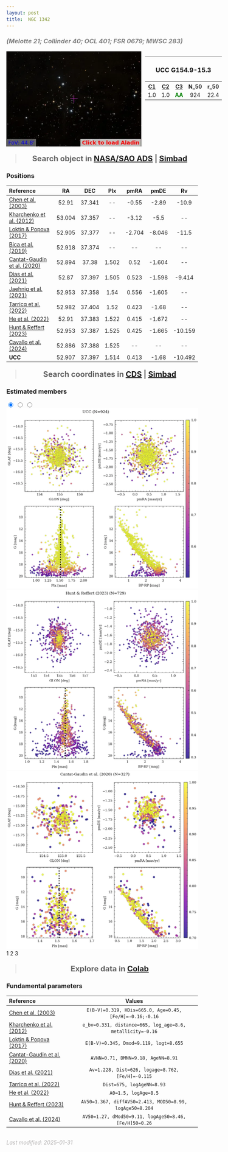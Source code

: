 ```yaml
---
layout: post
title:  NGC 1342
---
```

<h3><span style="color: #808080;"><i>(Melotte 21; Collinder 40; OCL 401; FSR 0679; MWSC 283)</i></span></h3><div style="display: flex; justify-content: space-between; width:720px;height:250px">
<div style="text-align: center;">
<!-- WEBP image -->
<img id="myImage" src="https://raw.githubusercontent.com/ucc23/Q2N/main/plots/ngc1342_aladin.webp" alt="Clickable Image" style="width:355px;height:250px; cursor: pointer;">

<!-- Div to contain Aladin Lite viewer -->
<div id="aladin-lite-div" style="width:355px;height:250px;display:none;"></div>

<!-- Aladin Lite script (will be loaded after the image is clicked) -->
<script type="text/javascript">
// Function to load Aladin Lite after image click and hide the image
function loadAladinLiteAndHideImage() {
    // Dynamically load the Aladin Lite script
    let aladinScript = document.createElement('script');
    aladinScript.src = "https://aladin.cds.unistra.fr/AladinLite/api/v3/latest/aladin.js";
    aladinScript.charset = "utf-8";
    aladinScript.onload = function () {
        A.init.then(() => {
            let aladin = A.aladin('#aladin-lite-div', {survey:"P/DSS2/color", fov:0.747, target: "52.907 37.397"});
            // Remove the image
            document.getElementById('myImage').remove();
            // Hide the image
            //document.getElementById('myImage').style.visibility = "hidden";
            // Show the Aladin Lite viewer
            document.getElementById('aladin-lite-div').style.display = 'block';
        });
     };
    document.head.appendChild(aladinScript);
}
// Event listener for image click
document.getElementById('myImage').addEventListener('click', loadAladinLiteAndHideImage);
</script>
</div>
<!-- Left block -->

<table style="text-align: center; width:355px;height:250px;">
  <!-- Row 1 (title) -->
  <tr>
    <td colspan="5"><h3>UCC G154.9-15.3</h3></td>
  </tr>
  <!-- Row 2 -->
  <tr>
    <th><a href="https://ucc.ar/faq#what-are-the-c1-c2-and-c3-parameters" title="Photometric class">C1</a></th>
    <th><a href="https://ucc.ar/faq#what-are-the-c1-c2-and-c3-parameters" title="Density class">C2</a></th>
    <th><a href="https://ucc.ar/faq#what-are-the-c1-c2-and-c3-parameters" title="Combined class">C3</a></th>
    <th><div title="Stars with membership probability >50%">N_50</div></th>
    <th><div title="Radius that contains half the members [arcmin]">r_50</div></th>
  </tr>
  <!-- Row 3 -->
  <tr>
    <td>1.0</td>
    <td>1.0</td>
    <td><span style="color: green; font-weight: bold;">A</span><span style="color: green; font-weight: bold;">A</span></td>
    <td>924</td>
    <td>22.4</td>
  </tr>
</table>
</div>

> <p style="text-align:center; font-weight: bold; font-size:20px">Search object in <a data-umami-event="nasa_search" href="https://ui.adsabs.harvard.edu/search/q=%20collection%3Aastronomy%20body%3A%22NGC%201342%22&sort=date%20desc%2C%20bibcode%20desc&p_=0" target="_blank">NASA/SAO ADS</a> | <a data-umami-event="simbad_search" href="https://simbad.cds.unistra.fr/simbad/sim-id-refs?Ident=ngc1342" target="_blank">Simbad</a></p>


### Positions

| Reference    | RA    | DEC   | Plx  | pmRA  | pmDE   |  Rv  |
| :---         | :---: | :---: | :---: | :---: | :---: | :---: |
|[Chen et al. (2003)](https://ui.adsabs.harvard.edu/abs/2003AJ....125.1397C) | 52.91 | 37.341 | -- | -0.55 | -2.89 | -10.9 |
|[Kharchenko et al. (2012)](https://ui.adsabs.harvard.edu/abs/2012A%26A...543A.156K) | 53.004 | 37.357 | -- | -3.12 | -5.5 | -- |
|[Loktin & Popova (2017)](https://ui.adsabs.harvard.edu/abs/2017AstBu..72..257L) | 52.905 | 37.377 | -- | -2.704 | -8.046 | -11.5 |
|[Bica et al. (2019)](https://ui.adsabs.harvard.edu/abs/2019AJ....157...12B) | 52.918 | 37.374 | -- | -- | -- | -- |
|[Cantat-Gaudin et al. (2020)](https://ui.adsabs.harvard.edu/abs/2020A%26A...640A...1C) | 52.894 | 37.38 | 1.502 | 0.52 | -1.604 | -- |
|[Dias et al. (2021)](https://ui.adsabs.harvard.edu/abs/2021MNRAS.504..356D) | 52.87 | 37.397 | 1.505 | 0.523 | -1.598 | -9.414 |
|[Jaehnig et al. (2021)](https://ui.adsabs.harvard.edu/abs/2021ApJ...923..129J) | 52.953 | 37.358 | 1.54 | 0.556 | -1.605 | -- |
|[Tarricq et al. (2022)](https://ui.adsabs.harvard.edu/abs/2022A%26A...659A..59T) | 52.982 | 37.404 | 1.52 | 0.423 | -1.68 | -- |
|[He et al. (2022)](https://ui.adsabs.harvard.edu/abs/2022ApJS..262....7H) | 52.91 | 37.383 | 1.522 | 0.415 | -1.672 | -- |
|[Hunt & Reffert (2023)](https://ui.adsabs.harvard.edu/abs/2023A%26A...673A.114H) | 52.953 | 37.387 | 1.525 | 0.425 | -1.665 | -10.159 |
|[Cavallo et al. (2024)](https://ui.adsabs.harvard.edu/abs/2024AJ....167...12C) | 52.886 | 37.388 | 1.525 | -- | -- | -- |
| **UCC** |52.907 | 37.397 | 1.514 | 0.413 | -1.68 | -10.492 |

> <p style="text-align:center; font-weight: bold; font-size:20px">Search coordinates in <a data-umami-event="cds_coord_search" href="https://cdsportal.u-strasbg.fr/?target=52.907,+37.397" target="_blank">CDS</a> | <a data-umami-event="simbad_coord_search" href="https://simbad.cds.unistra.fr/mobile/object_list.html?coord=52.907%2037.397&output=json&radius=5&userEntry=ngc1342" target="_blank">Simbad</a></p>

### Estimated members

<div class="carousel">
<input type="radio" name="radio-btn" id="slide1" checked>
<input type="radio" name="radio-btn" id="slide2">
<input type="radio" name="radio-btn" id="slide3">
<div class="slides">
<div class="slide">
<a href="https://raw.githubusercontent.com/ucc23/Q2N/main/plots/ngc1342.webp" target="_blank">
<img src="https://raw.githubusercontent.com/ucc23/Q2N/main/plots/ngc1342.webp" alt="NGC 1342 UCC">
</a>
</div>
<div class="slide">
<a href="https://raw.githubusercontent.com/ucc23/Q2N/main/plots/ngc1342_HUNT23.webp" target="_blank">
<img src="https://raw.githubusercontent.com/ucc23/Q2N/main/plots/ngc1342_HUNT23.webp" alt="NGC 1342 HUNT23">
</a>
</div>
<div class="slide">
<a href="https://raw.githubusercontent.com/ucc23/Q2N/main/plots/ngc1342_CANTAT20.webp" target="_blank">
<img src="https://raw.githubusercontent.com/ucc23/Q2N/main/plots/ngc1342_CANTAT20.webp" alt="NGC 1342 CANTAT20">
</a>
</div>
</div>
<div class="indicators">
<label for="slide1">1</label>
<label for="slide2">2</label>
<label for="slide3">3</label>
</div>
</div>


> <p style="text-align:center; font-weight: bold; font-size:20px">Explore data in <a data-umami-event="colab" href="https://colab.research.google.com/github/ucc23/ucc/blob/main/assets/notebook.ipynb" target="_blank">Colab</a></p>


### Fundamental parameters

| Reference |  Values |
| :---         |     :---:      |
| [Chen et al. (2003)](https://ui.adsabs.harvard.edu/abs/2003AJ....125.1397C) | `E(B-V)=0.319, HDis=665.0, Age=0.45, [Fe/H]=-0.16;-0.16` |
| [Kharchenko et al. (2012)](https://ui.adsabs.harvard.edu/abs/2012A%26A...543A.156K) | `e_bv=0.331, distance=665, log_age=8.6, metallicity=-0.16` |
| [Loktin & Popova (2017)](https://ui.adsabs.harvard.edu/abs/2017AstBu..72..257L) | `E(B-V)=0.345, Dmod=9.119, logt=8.655` |
| [Cantat-Gaudin et al. (2020)](https://ui.adsabs.harvard.edu/abs/2020A%26A...640A...1C) | `AVNN=0.71, DMNN=9.18, AgeNN=8.91` |
| [Dias et al. (2021)](https://ui.adsabs.harvard.edu/abs/2021MNRAS.504..356D) | `Av=1.228, Dist=626, logage=8.762, [Fe/H]=-0.115` |
| [Tarricq et al. (2022)](https://ui.adsabs.harvard.edu/abs/2022A%26A...659A..59T) | `Dist=675, logAgeNN=8.93` |
| [He et al. (2022)](https://ui.adsabs.harvard.edu/abs/2022ApJS..262....7H) | `A0=1.5, logAge=8.5` |
| [Hunt & Reffert (2023)](https://ui.adsabs.harvard.edu/abs/2023A%26A...673A.114H) | `AV50=1.367, diffAV50=2.413, MOD50=8.99, logAge50=8.204` |
| [Cavallo et al. (2024)](https://ui.adsabs.harvard.edu/abs/2024AJ....167...12C) | `AV50=1.27, dMod50=9.11, logAge50=8.46, [Fe/H]50=0.26` |

<br>
<font color="b3b1b1"><i>Last modified: 2025-01-31</i></font>
